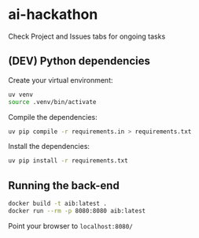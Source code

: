 # ai-hackathon

Check Project and Issues tabs for ongoing tasks

## (DEV) Python dependencies

Create your virtual environment:

```bash
uv venv
source .venv/bin/activate
```

Compile the dependencies:

```bash
uv pip compile -r requirements.in > requirements.txt

```

Install the dependencies:

```bash
uv pip install -r requirements.txt
```

## Running the back-end

```bash
docker build -t aib:latest .
docker run --rm -p 8080:8080 aib:latest
```

Point your browser to `localhost:8080/`
